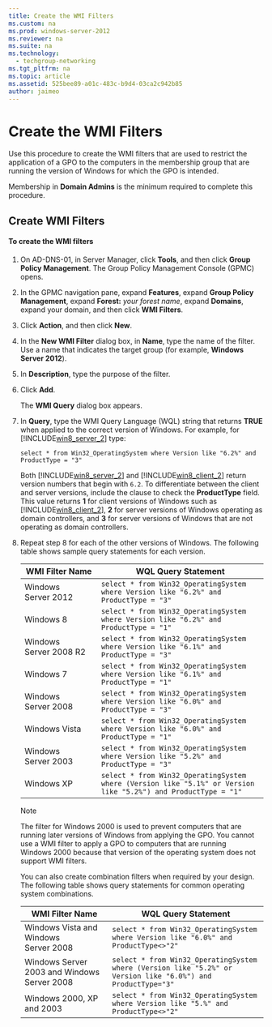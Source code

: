 ```yaml
---
title: Create the WMI Filters
ms.custom: na
ms.prod: windows-server-2012
ms.reviewer: na
ms.suite: na
ms.technology: 
  - techgroup-networking
ms.tgt_pltfrm: na
ms.topic: article
ms.assetid: 525bee89-a01c-483c-b9d4-03ca2c942b85
author: jaimeo
---
```

# Create the WMI Filters
Use this procedure to create the WMI filters that are used to restrict the application of a GPO to the computers in the membership group that are running the version of Windows for which the GPO is intended.  
  
Membership in **Domain Admins** is the minimum required to complete this procedure.  
  
## Create WMI Filters  
  
#### To create the WMI filters  
  
1.  On AD\-DNS\-01, in Server Manager, click **Tools**, and then click **Group Policy Management**. The Group Policy Management Console \(GPMC\) opens.  
  
2.  In the GPMC navigation pane, expand **Features**, expand **Group Policy Management**, expand **Forest:** *your forest name*, expand **Domains**, expand your domain, and then click **WMI Filters**.  
  
3.  Click **Action**, and then click **New**.  
  
4.  In the **New WMI Filter** dialog box, in **Name**, type the name of the filter. Use a name that indicates the target group \(for example, **Windows Server 2012**\).  
  
5.  In **Description**, type the purpose of the filter.  
  
6.  Click **Add**.  
  
    The **WMI Query** dialog box appears.  
  
7.  In **Query**, type the WMI Query Language \(WQL\) string that returns **TRUE** when applied to the correct version of Windows. For example, for [!INCLUDE[win8_server_2](../Token/win8_server_2_md.md)] type:  
  
    ```  
    select * from Win32_OperatingSystem where Version like "6.2%" and ProductType = "3"  
    ```  
  
    Both [!INCLUDE[win8_server_2](../Token/win8_server_2_md.md)] and [!INCLUDE[win8_client_2](../Token/win8_client_2_md.md)] return version numbers that begin with `6.2`. To differentiate between the client and server versions, include the clause to check the **ProductType** field. This value returns **1** for client versions of Windows such as [!INCLUDE[win8_client_2](../Token/win8_client_2_md.md)], **2** for server versions of Windows operating as domain controllers, and **3** for server versions of Windows that are not operating as domain controllers.  
  
8.  Repeat step 8 for each of the other versions of Windows. The following table shows sample query statements for each version.  
  
    |WMI Filter Name|WQL Query Statement|  
    |-------------------|-----------------------|  
    |Windows Server 2012|`select * from Win32_OperatingSystem where Version like "6.2%" and ProductType = "3"`|  
    |Windows 8|`select * from Win32_OperatingSystem where Version like "6.2%" and ProductType = "1"`|  
    |Windows Server 2008 R2|`select * from Win32_OperatingSystem where Version like "6.1%" and ProductType = "3"`|  
    |Windows 7|`select * from Win32_OperatingSystem where Version like "6.1%" and ProductType = "1"`|  
    |Windows Server 2008|`select * from Win32_OperatingSystem where Version like "6.0%" and ProductType = "3"`|  
    |Windows Vista|`select * from Win32_OperatingSystem where Version like "6.0%" and ProductType = "1"`|  
    |Windows Server 2003|`select * from Win32_OperatingSystem where Version like "5.2%" and ProductType = "3"`|  
    |Windows XP|`select * from Win32_OperatingSystem where (Version like "5.1%" or Version like "5.2%") and ProductType = "1"`|  
  
    > [!NOTE]  
    > The filter for Windows 2000 is used to prevent computers that are running later versions of Windows from applying the GPO. You cannot use a WMI filter to apply a GPO to computers that are running Windows 2000 because that version of the operating system does not support WMI filters.  
  
    You can also create combination filters when required by your design. The following table shows query statements for common operating system combinations.  
  
    |WMI Filter Name|WQL Query Statement|  
    |-------------------|-----------------------|  
    |Windows Vista and Windows Server 2008|`select * from Win32_OperatingSystem where Version like "6.0%" and ProductType<>"2"`|  
    |Windows Server 2003 and Windows Server 2008|`select * from Win32_OperatingSystem where (Version like "5.2%" or Version like "6.0%") and ProductType="3"`|  
    |Windows 2000, XP and 2003|`select * from Win32_OperatingSystem where Version like "5.%" and ProductType<>"2"`|  
  
